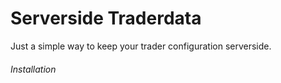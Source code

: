 Serverside Traderdata
=============

Just a simple way to keep your trader configuration serverside.

###### Installation
